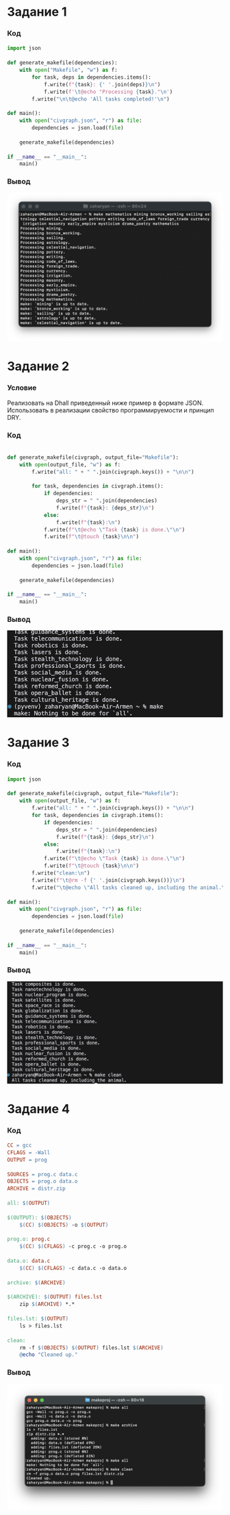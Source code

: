 # Задание 1

### Код

```python
import json

def generate_makefile(dependencies):
    with open("Makefile", "w") as f:
        for task, deps in dependencies.items():
            f.write(f"{task}: {' '.join(deps)}\n")
            f.write(f'\t@echo "Processing {task}."\n')
        f.write("\n\t@echo 'All tasks completed!'\n")

def main():
    with open("civgraph.json", "r") as file:
        dependencies = json.load(file)
    
    generate_makefile(dependencies)

if __name__ == "__main__":
    main()
```

### Вывод
![Результат задания 1](./images/p4_ex1.png)




# Задание 2
### Условие

Реализовать на Dhall приведенный ниже пример в формате JSON. Использовать в реализации свойство программируемости и принцип DRY.

### Код

```python

def generate_makefile(civgraph, output_file="Makefile"):
    with open(output_file, "w") as f:
        f.write("all: " + " ".join(civgraph.keys()) + "\n\n")

        for task, dependencies in civgraph.items():
            if dependencies:
                deps_str = " ".join(dependencies)
                f.write(f"{task}: {deps_str}\n")
            else:
                f.write(f"{task}:\n")
            f.write(f"\t@echo \"Task {task} is done.\"\n")
            f.write(f"\t@touch {task}\n\n")

def main():
    with open("civgraph.json", "r") as file:
        dependencies = json.load(file)
    
    generate_makefile(dependencies)

if __name__ == "__main__":
    main()

```

### Вывод
![Результат задания 2](./images/p4_ex2.png)

# Задание 3
### Код

```python
import json

def generate_makefile(civgraph, output_file="Makefile"):
    with open(output_file, "w") as f:
        f.write("all: " + " ".join(civgraph.keys()) + "\n\n")
        for task, dependencies in civgraph.items():
            if dependencies:
                deps_str = " ".join(dependencies)
                f.write(f"{task}: {deps_str}\n")
            else:
                f.write(f"{task}:\n")
            f.write(f"\t@echo \"Task {task} is done.\"\n")
            f.write(f"\t@touch {task}\n\n")
        f.write("clean:\n")
        f.write(f"\t@rm -f {' '.join(civgraph.keys())}\n")
        f.write("\t@echo \"All tasks cleaned up, including the animal.\"\n")

def main():
    with open("civgraph.json", "r") as file:
        dependencies = json.load(file)
    
    generate_makefile(dependencies)

if __name__ == "__main__":
    main()
```

### Вывод
![Результат задания 3](./images/p4_ex3.png)

# Задание 4
### Код

```Makefile
CC = gcc
CFLAGS = -Wall
OUTPUT = prog

SOURCES = prog.c data.c
OBJECTS = prog.o data.o
ARCHIVE = distr.zip

all: $(OUTPUT)

$(OUTPUT): $(OBJECTS)
	$(CC) $(OBJECTS) -o $(OUTPUT)

prog.o: prog.c
	$(CC) $(CFLAGS) -c prog.c -o prog.o

data.o: data.c
	$(CC) $(CFLAGS) -c data.c -o data.o

archive: $(ARCHIVE)

$(ARCHIVE): $(OUTPUT) files.lst
	zip $(ARCHIVE) *.*

files.lst: $(OUTPUT)
	ls > files.lst

clean:
	rm -f $(OBJECTS) $(OUTPUT) files.lst $(ARCHIVE)
	@echo "Cleaned up."
```

### Вывод
![Результат задания 4](./images/p4_ex4.png)

